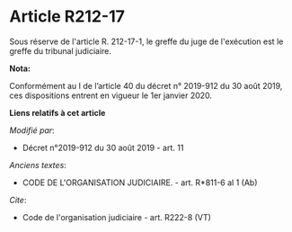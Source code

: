 # Article R212-17

Sous réserve de l'article R. 212-17-1, le greffe du juge de l'exécution est le greffe du tribunal judiciaire.

**Nota:**

Conformément au I de l’article 40 du décret n° 2019-912 du 30 août 2019, ces dispositions entrent en vigueur le 1er janvier
2020.

**Liens relatifs à cet article**

_Modifié par_:

  - Décret n°2019-912 du 30 août 2019 - art. 11

_Anciens textes_:

  - CODE DE L'ORGANISATION JUDICIAIRE. - art. R*811-6 al 1 (Ab)

_Cite_:

  - Code de l'organisation judiciaire - art. R222-8 (VT)
